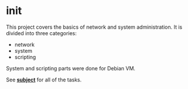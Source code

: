 # init

This project covers the basics of network and system administration. It is divided into three categories:

- network
- system
- scripting

System and scripting parts were done for Debian VM.

See **[subject](subject.en.pdf)** for all of the tasks.
